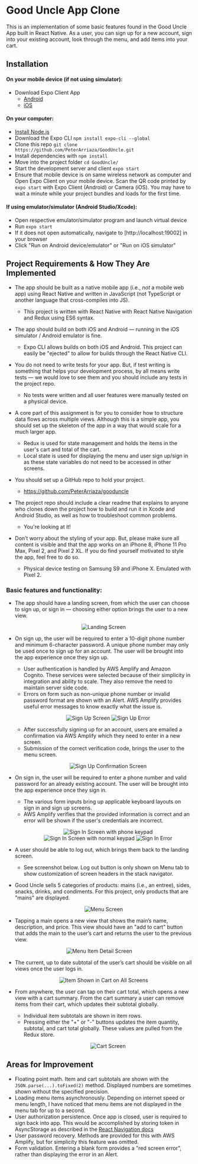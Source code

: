 # Good Uncle App Clone

This is an implementation of some basic features found in the Good Uncle App built in React Native. As a user, you can sign up for a new account, sign into your existing account, look through the menu, and add items into your cart.

## Installation

#### On your mobile device (if not using simulator):

- Download Expo Client App
  - [Android](https://play.google.com/store/apps/details?id=host.exp.exponent&referrer=www "Google Play Store")
  - [iOS](https://itunes.apple.com/app/apple-store/id982107779 "App Store")

#### On your computer:

- [Install Node.js](https://nodejs.org/en/ "Node.js download")
- Download the Expo CLI `npm install expo-cli --global`
- Clone this repo `git clone https://github.com/PeterArriaza/GoodUncle.git`
- Install dependencies with `npm install`
- Move into the project folder `cd GoodUncle/`
- Start the development server and client `expo start`
- Ensure that mobile device is on same wireless network as computer and Open Expo Client on your mobile device. Scan the QR code printed by `expo start` with Expo Client (Android) or Camera (iOS). You may have to wait a minute while your project bundles and loads for the first time.

#### If using emulator/simulator (Android Studio/Xcode):

- Open respective emulator/simulator program and launch virtual device
- Run `expo start`
- If it does not open automatically, navigate to [http://localhost:19002] in your browser
- Click "Run on Android device/emulator" or "Run on iOS simulator"

## Project Requirements & How They Are Implemented

- The app should be built as a native mobile app (i.e., _not_ a mobile web app) using React Native and written in JavaScript (not TypeScript or another language that cross-compiles into JS).

  - This project is written with React Native with React Native Navigation and Redux using ES6 syntax.

- The app should build on both iOS and Android — running in the iOS simulator / Android emulator is fine.

  - Expo CLI allows builds on both iOS and Android. This project can easily be "ejected" to allow for builds through the React Native CLI.

- You do not need to write tests for your app. But, if test writing is something that helps your development process, by all means write tests — we would love to see them and you should include any tests in the project repo.

  - No tests were written and all user features were manually tested on a physical device.

- A core part of this assignment is for you to consider how to structure data flows across multiple views. Although this is a simple app, you should set up the skeleton of the app in a way that would scale for a much larger app.

  - Redux is used for state management and holds the items in the user's cart and total of the cart.
  - Local state is used for displaying the menu and user sign up/sign in as these state variables do not need to be accessed in other screens.

- You should set up a GitHub repo to hold your project.

  - https://github.com/PeterArriaza/gooduncle

- The project repo should include a clear readme that explains to anyone who clones down the project how to build and run it in Xcode and Android Studio, as well as how to troubleshoot common problems.

  - You're looking at it!

- Don’t worry about the styling of your app. But, please make sure all content is visible and that the app works on an iPhone 8, iPhone 11 Pro Max, Pixel 2, and Pixel 2 XL. If you do find yourself motivated to style the app, feel free to do so.
  - Physical device testing on Samsung S9 and iPhone X. Emulated with Pixel 2.

### Basic features and functionality:

- The app should have a landing screen, from which the user can choose to sign up, or sign in — choosing either option brings the user to a new view.
  <p align="center">
  <img src="assets/images/landing-screen.png" alt="Landing Screen">
  </p>
- On sign up, the user will be required to enter a 10-digit phone number and minimum 6-character password. A unique phone number may only be used once to sign up for an account. The user will be brought into the app experience once they sign up.

  - User authentication is handled by AWS Amplify and Amazon Cognito. These services were selected because of their simplicity in integration and ability to scale. They also remove the need to maintain server side code.
  - Errors on form such as non-unique phone number or invalid password format are shown with an Alert. AWS Amplify provides useful error messages to know exactly what the issue is.
    <p float="left" align="center">
      <img src="assets/images/sign-up-screen.png" alt="Sign Up Screen">
      <img src="assets/images/sign-up-error.png" alt="Sign Up Error">
      </p>
  - After successfully signing up for an account, users are emailed a confirmation via AWS Amplify which they need to enter in a new screen.
  - Submission of the correct verification code, brings the user to the menu screen.
     <p align="center">
    <img src="assets/images/sign-up-confirm-screen.png" alt="Sign Up Confirmation Screen">
    </p>

- On sign in, the user will be required to enter a phone number and valid password for an already existing account. The user will be brought into the app experience once they sign in.
  - The various form inputs bring up applicable keyboard layouts on sign in and sign up screens.
  - AWS Amplify verifies that the provided information is correct and an error will be shown if the user's credentials are incorrect.
    <p float="left" align="center">
      <img src="assets/images/sign-in-screen-phone-number.png" alt="Sign In Screen with phone keypad">
      <img src="assets/images/sign-in-screen-password.png" alt="Sign In Screen with normal keypad">
      <img src="assets/images/sign-in-error.png" alt="Sign In Error">
      </p>
- A user should be able to log out, which brings them back to the landing screen.

  - See screenshot below. Log out button is only shown on Menu tab to show customization of screen headers in the stack navigator.

- Good Uncle sells 5 categories of products: mains (i.e., an entree), sides, snacks, drinks, and condiments. For this project, only products that are "mains" are displayed.

  <p align="center">
    <img src="assets/images/menu-screen.png" alt="Menu Screen">
    </p>

- Tapping a main opens a new view that shows the main’s name, description, and price. This view should have an "add to cart" button that adds the main to the user’s cart and returns the user to the previous view.

<p align="center">
  <img src="assets/images/menu-item-detail-screen.png" alt="Menu Item Detail Screen">
  </p>

- The current, up to date subtotal of the user’s cart should be visible on all views once the user logs in.

  <p align="center">
    <img src="assets/images/menu-screen-item-in-cart.png" alt="Item Shown in Cart on All Screens">
    </p>

- From anywhere, the user can tap on their cart total, which opens a new view with a cart summary. From the cart summary a user can remove items from their cart, which updates their subtotal globally.
  - Individual item subtotals are shown in item rows.
  - Pressing either the "+" or "-" buttons updates the item quantity, subtotal, and cart total globally. These values are pulled from the Redux store.
    <p align="center">
      <img src="assets/images/cart-screen.png" alt="Cart Screen">
      </p>

## Areas for Improvement

- Floating point math. Item and cart subtotals are shown with the `JSON.parse(...).toFixed(2)` method. Displayed numbers are sometimes shown without the specified precision.
- Loading menu items asynchronously. Depending on internet speed or menu length, I have noticed that menu items are not displayed in the menu tab for up to a second.
- User authorization persistence. Once app is closed, user is required to sign back into app. This would be accomplished by storing token in AsyncStorage as described in the [React Navigation docs](https://reactnavigation.org/docs/en/auth-flow.html "React Navigation - Auth Flow")
- User password recovery. Methods are provided for this with AWS Amplify, but for simplicity this feature was omitted.
- Form validation. Entering a blank form provides a "red screen error", rather than displaying the error in an Alert.
